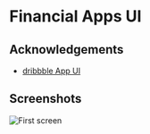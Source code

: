 
# Financial Apps UI




## Acknowledgements

 - [dribbble App UI](https://dribbble.com/shots/22909091-Cloud-Finance-Financial-Management-Dashboard-UI)


## Screenshots

![First screen](https://firebasestorage.googleapis.com/v0/b/github-assets.appspot.com/o/financial-app-ui%2Fscreen.png?alt=media&token=4bf39650-ee92-4eb3-b457-1011ef7da5de&_gl=1*1gasjx1*_ga*NDYzODk1NjAxLjE2OTkyODM2MDM.*_ga_CW55HF8NVT*MTY5OTI4MzYwMy4xLjEuMTY5OTI4NTYxNi42MC4wLjA.)
